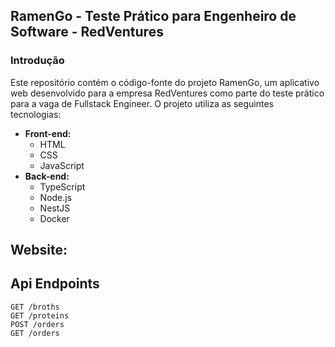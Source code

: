 ## RamenGo - Teste Prático para Engenheiro de Software - RedVentures

### Introdução

Este repositório contém o código-fonte do projeto RamenGo, um aplicativo web desenvolvido para a empresa RedVentures como parte do teste prático para a vaga de Fullstack Engineer. O projeto utiliza as seguintes tecnologias:

* **Front-end:**
    * HTML
    * CSS
    * JavaScript
* **Back-end:**
    * TypeScript
    * Node.js
    * NestJS
    * Docker

## Website: 

## Api Endpoints
```
GET /broths
GET /proteins
POST /orders
GET /orders
```